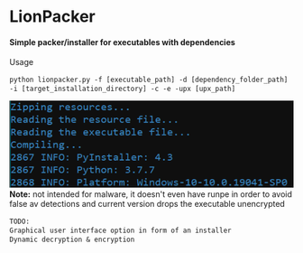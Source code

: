 # LionPacker 
#### Simple packer/installer for executables with dependencies
Usage 
```
python lionpacker.py -f [executable_path] -d [dependency_folder_path] -i [target_installation_directory] -c -e -upx [upx_path]
```
<img src='screen074610.png'></img>
<b>Note:</b> not intended for malware, it doesn't even have runpe in order to avoid false av detections and current version drops the executable unencrypted
```
TODO:
Graphical user interface option in form of an installer
Dynamic decryption & encryption
```
